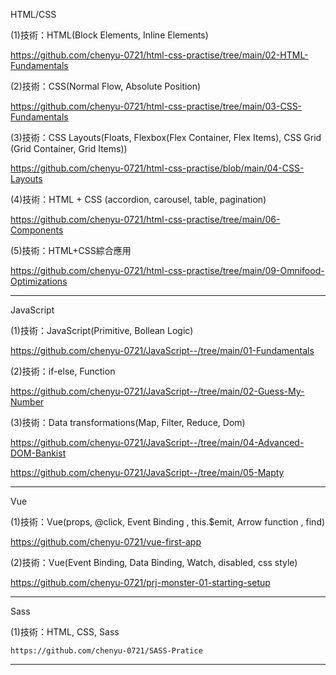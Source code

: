HTML/CSS

(1)技術：HTML(Block Elements, Inline Elements)

<https://github.com/chenyu-0721/html-css-practise/tree/main/02-HTML-Fundamentals>

(2)技術：CSS(Normal Flow, Absolute Position)

<https://github.com/chenyu-0721/html-css-practise/tree/main/03-CSS-Fundamentals>

(3)技術：CSS Layouts(Floats, Flexbox(Flex Container, Flex Items), CSS Grid (Grid Container, Grid Items))

<https://github.com/chenyu-0721/html-css-practise/blob/main/04-CSS-Layouts>

(4)技術：HTML + CSS (accordion, carousel, table, pagination) 

<https://github.com/chenyu-0721/html-css-practise/tree/main/06-Components>

(5)技術：HTML+CSS綜合應用

<https://github.com/chenyu-0721/html-css-practise/tree/main/09-Omnifood-Optimizations>


***

JavaScript

(1)技術：JavaScript(Primitive, Bollean Logic)

<https://github.com/chenyu-0721/JavaScript--/tree/main/01-Fundamentals>

(2)技術：if-else, Function

<https://github.com/chenyu-0721/JavaScript--/tree/main/02-Guess-My-Number>


(3)技術：Data transformations(Map, Filter, Reduce, Dom)

<https://github.com/chenyu-0721/JavaScript--/tree/main/04-Advanced-DOM-Bankist>

<https://github.com/chenyu-0721/JavaScript--/tree/main/05-Mapty>

***

Vue

(1)技術：Vue(props, @click, Event Binding , this.$emit, Arrow function , find) 

<https://github.com/chenyu-0721/vue-first-app>

(2)技術：Vue(Event Binding, Data Binding, Watch, disabled, css style) 

<https://github.com/chenyu-0721/prj-monster-01-starting-setup>

***

Sass

(1)技術：HTML, CSS, Sass

    https://github.com/chenyu-0721/SASS-Pratice

***









